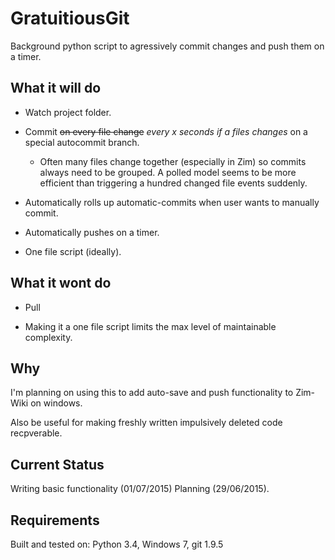 # GratuitiousGit
Background python script to agressively commit changes and push them on a timer. 

## What it will do
* Watch project folder.
* Commit ~~on every file change~~ _every x seconds if a files changes_ on a special autocommit branch.
  *  Often many files change together (especially in Zim) so commits always need to be grouped. A polled model seems to be more efficient than triggering a hundred changed file events suddenly.
* Automatically rolls up automatic-commits when user wants to manually commit.
* Automatically pushes on a timer.

* One file script (ideally).


## What it wont do
* Pull

* Making it a one file script limits the max level of maintainable complexity.

## Why
I'm planning on using this to add auto-save and push functionality to Zim-Wiki on windows.

Also be useful for making freshly written impulsively deleted code recpverable.

## Current Status
Writing basic functionality (01/07/2015)
Planning (29/06/2015).

## Requirements
Built and tested on:
Python 3.4, Windows 7, git 1.9.5

